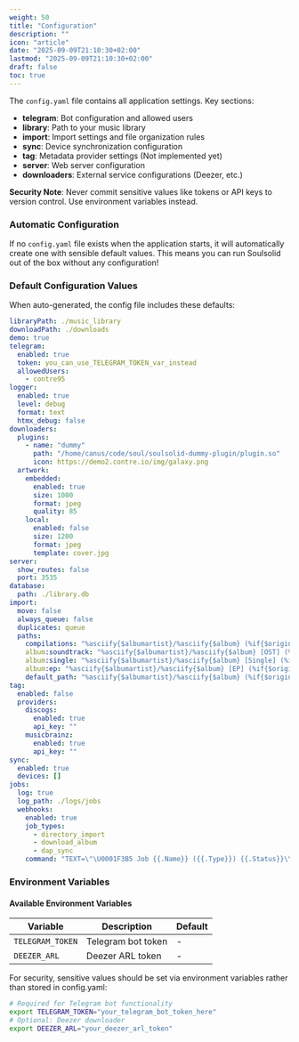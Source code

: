 ```yaml
---
weight: 50
title: "Configuration"
description: ""
icon: "article"
date: "2025-09-09T21:10:30+02:00"
lastmod: "2025-09-09T21:10:30+02:00"
draft: false
toc: true
---
```


The `config.yaml` file contains all application settings. Key sections:

- **telegram**: Bot configuration and allowed users
- **library**: Path to your music library
- **import**: Import settings and file organization rules
- **sync**: Device synchronization configuration
- **tag**: Metadata provider settings (Not implemented yet)
- **server**: Web server configuration
- **downloaders**: External service configurations (Deezer, etc.)

**Security Note**: Never commit sensitive values like tokens or API keys to version control. Use environment variables instead.

### Automatic Configuration

If no `config.yaml` file exists when the application starts, it will automatically create one with sensible default values. This means you can run Soulsolid out of the box without any configuration!

### Default Configuration Values

When auto-generated, the config file includes these defaults:

```yaml
libraryPath: ./music_library
downloadPath: ./downloads
demo: true
telegram:
  enabled: true
  token: you_can_use_TELEGRAM_TOKEN_var_instead
  allowedUsers:
    - contre95
logger:
  enabled: true
  level: debug
  format: text
  htmx_debug: false
downloaders:
  plugins:
    - name: "dummy"
      path: "/home/canus/code/soul/soulsolid-dummy-plugin/plugin.so"
      icon: https://demo2.contre.io/img/galaxy.png
  artwork:
    embedded:
      enabled: true
      size: 1000
      format: jpeg
      quality: 85
    local:
      enabled: false
      size: 1200
      format: jpeg
      template: cover.jpg
server:
  show_routes: false
  port: 3535
database:
  path: ./library.db
import:
  move: false
  always_queue: false
  duplicates: queue
  paths:
    compilations: "%asciify{$albumartist}/%asciify{$album} (%if{$original_year,$original_year,$year})/%asciify{$track $title}"
    album:soundtrack: "%asciify{$albumartist}/%asciify{$album} [OST] (%if{$original_year,$original_year,$year})/%asciify{$track $title}"
    album:single: "%asciify{$albumartist}/%asciify{$album} [Single] (%if{$original_year,$original_year,$year})/%asciify{$track $title}"
    album:ep: "%asciify{$albumartist}/%asciify{$album} [EP] (%if{$original_year,$original_year,$year})/%asciify{$track $title}"
    default_path: "%asciify{$albumartist}/%asciify{$album} (%if{$original_year,$original_year,$year})/%asciify{$track $title}"
tag:
  enabled: false
  providers:
    discogs:
      enabled: true
      api_key: ""
    musicbrainz:
      enabled: true
      api_key: ""
sync:
  enabled: true
  devices: []
jobs:
  log: true
  log_path: ./logs/jobs
  webhooks:
    enabled: true
    job_types:
      - directory_import
      - download_album
      - dap_sync
    command: "TEXT=\"\U0001F3B5 Job {{.Name}} ({{.Type}}) {{.Status}}\\n\U0001F4DD {{.Message}}\\n⏱️ Duration: {{.Duration}}\"\ncurl -X POST -H 'Content-Type: application/json' \\\n  -d '{\"chat_id\": \"<chat_id>\", \"text\": \"'\"$TEXT\"'\", \"parse_mode\": \"HTML\"}' \\\n  https://api.telegram.org/bot<bot_token>/sendMessage\n"
```

### Environment Variables

#### Available Environment Variables

| Variable         | Description        | Default |
| ---------------- | ------------------ | ------- |
| `TELEGRAM_TOKEN` | Telegram bot token | -       |
| `DEEZER_ARL`     | Deezer ARL token   | -       |

For security, sensitive values should be set via environment variables rather than stored in config.yaml:

```bash
# Required for Telegram bot functionality
export TELEGRAM_TOKEN="your_telegram_bot_token_here"
# Optional: Deezer downloader
export DEEZER_ARL="your_deezer_arl_token"
```
